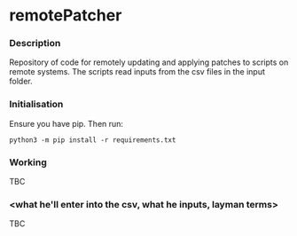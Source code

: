 # remotePatcher

### Description

Repository of code for remotely updating and applying patches to scripts on remote systems. The scripts read inputs from the csv files in the input folder.

### Initialisation

Ensure you have pip. Then run:

```
python3 -m pip install -r requirements.txt
```

### Working

TBC

### <what he'll enter into the csv, what he inputs, layman terms>

TBC



